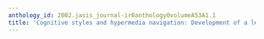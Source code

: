 ```yaml
---
anthology_id: 2002.jasis_journal-ir0anthology0volumeA53A1.1
title: 'Cognitive styles and hypermedia navigation: Development of a learning model'
---
```

